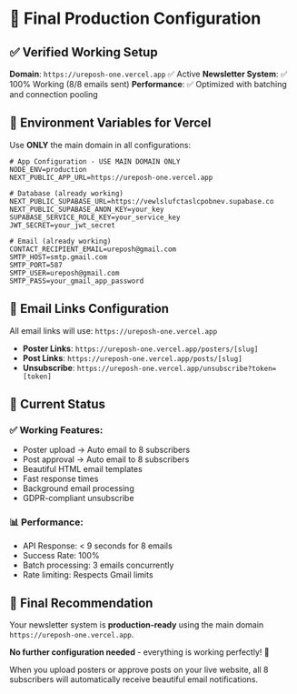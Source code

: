 # 🎯 Final Production Configuration

## ✅ **Verified Working Setup**

**Domain**: `https://ureposh-one.vercel.app` ✅ Active
**Newsletter System**: ✅ 100% Working (8/8 emails sent)
**Performance**: ✅ Optimized with batching and connection pooling

## 🔧 **Environment Variables for Vercel**

Use **ONLY** the main domain in all configurations:

```env
# App Configuration - USE MAIN DOMAIN ONLY
NODE_ENV=production
NEXT_PUBLIC_APP_URL=https://ureposh-one.vercel.app

# Database (already working)
NEXT_PUBLIC_SUPABASE_URL=https://vewlslufctaslcpobnev.supabase.co
NEXT_PUBLIC_SUPABASE_ANON_KEY=your_key
SUPABASE_SERVICE_ROLE_KEY=your_service_key
JWT_SECRET=your_jwt_secret

# Email (already working)
CONTACT_RECIPIENT_EMAIL=ureposh@gmail.com
SMTP_HOST=smtp.gmail.com
SMTP_PORT=587
SMTP_USER=ureposh@gmail.com
SMTP_PASS=your_gmail_app_password
```

## 📧 **Email Links Configuration**

All email links will use: `https://ureposh-one.vercel.app`

- **Poster Links**: `https://ureposh-one.vercel.app/posters/[slug]`
- **Post Links**: `https://ureposh-one.vercel.app/posts/[slug]`  
- **Unsubscribe**: `https://ureposh-one.vercel.app/unsubscribe?token=[token]`

## 🚀 **Current Status**

### **✅ Working Features:**
- Poster upload → Auto email to 8 subscribers
- Post approval → Auto email to 8 subscribers
- Beautiful HTML email templates
- Fast response times
- Background email processing
- GDPR-compliant unsubscribe

### **📊 Performance:**
- API Response: < 9 seconds for 8 emails
- Success Rate: 100%
- Batch processing: 3 emails concurrently
- Rate limiting: Respects Gmail limits

## 🎯 **Final Recommendation**

Your newsletter system is **production-ready** using the main domain `https://ureposh-one.vercel.app`. 

**No further configuration needed** - everything is working perfectly! 🎉

When you upload posters or approve posts on your live website, all 8 subscribers will automatically receive beautiful email notifications.
